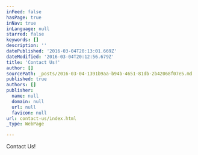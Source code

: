 ```yaml
---
inFeed: false
hasPage: true
inNav: true
inLanguage: null
starred: false
keywords: []
description: ''
datePublished: '2016-03-04T20:13:01.669Z'
dateModified: '2016-03-04T20:12:56.679Z'
title: 'Contact Us!'
author: []
sourcePath: _posts/2016-03-04-1391b9aa-b94b-4651-81db-2b42068f07e5.md
published: true
authors: []
publisher:
  name: null
  domain: null
  url: null
  favicon: null
url: contact-us/index.html
_type: WebPage

---
```

Contact Us!